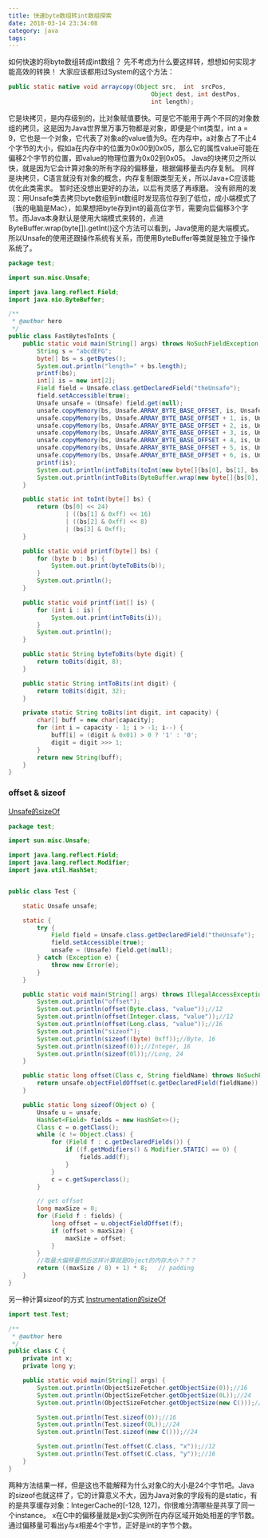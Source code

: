 ```yaml
---
title: 快速byte数组转int数组探索
date: 2018-03-14 23:34:08
category: java
tags:
---
```

如何快速的将byte数组转成int数组？
先不考虑为什么要这样转，想想如何实现才能高效的转换！
大家应该都用过System的这个方法：
```java
public static native void arraycopy(Object src,  int  srcPos,
                                        Object dest, int destPos,
                                        int length);
```
它是块拷贝，是内存级别的，比对象赋值要快。可是它不能用于两个不同的对象数组的拷贝。这是因为Java世界里万事万物都是对象，即便是个int类型，int a = 9，它也是一个对象，它代表了对象a的value值为9。在内存中，a对象占了不止4个字节的大小，假如a在内存中的位置为0x00到0x05，那么它的属性value可能在偏移2个字节的位置，即value的物理位置为0x02到0x05。
Java的块拷贝之所以快，就是因为它会计算对象的所有字段的偏移量，根据偏移量去内存复制。
同样是块拷贝，C语言就没有对象的概念，内存复制跟类型无关，所以Java+C应该能优化此类需求。
暂时还没想出更好的办法，以后有灵感了再琢磨。
没有卵用的发现：用Unsafe类去拷贝byte数组到int数组时发现高位存到了低位，成小端模式了（我的电脑是Mac），如果想把byte存到int的最高位字节，需要向后偏移3个字节。而Java本身默认是使用大端模式来转的，点进ByteBuffer.wrap(byte[]).getInt()这个方法可以看到，Java使用的是大端模式。所以Unsafe的使用还跟操作系统有关系，而使用ByteBuffer等类就是独立于操作系统了。
```java
package test;

import sun.misc.Unsafe;

import java.lang.reflect.Field;
import java.nio.ByteBuffer;

/**
 * @author hero
 */
public class FastBytesToInts {
    public static void main(String[] args) throws NoSuchFieldException, IllegalAccessException {
        String s = "abcdEFG";
        byte[] bs = s.getBytes();
        System.out.println("length=" + bs.length);
        printf(bs);
        int[] is = new int[2];
        Field field = Unsafe.class.getDeclaredField("theUnsafe");
        field.setAccessible(true);
        Unsafe unsafe = (Unsafe) field.get(null);
        unsafe.copyMemory(bs, Unsafe.ARRAY_BYTE_BASE_OFFSET, is, Unsafe.ARRAY_INT_BASE_OFFSET + 3, 1);
        unsafe.copyMemory(bs, Unsafe.ARRAY_BYTE_BASE_OFFSET + 1, is, Unsafe.ARRAY_INT_BASE_OFFSET + 2, 1);
        unsafe.copyMemory(bs, Unsafe.ARRAY_BYTE_BASE_OFFSET + 2, is, Unsafe.ARRAY_INT_BASE_OFFSET + 1, 1);
        unsafe.copyMemory(bs, Unsafe.ARRAY_BYTE_BASE_OFFSET + 3, is, Unsafe.ARRAY_INT_BASE_OFFSET, 1);
        unsafe.copyMemory(bs, Unsafe.ARRAY_BYTE_BASE_OFFSET + 4, is, Unsafe.ARRAY_INT_BASE_OFFSET + 4 + 3, 1);
        unsafe.copyMemory(bs, Unsafe.ARRAY_BYTE_BASE_OFFSET + 5, is, Unsafe.ARRAY_INT_BASE_OFFSET + 4 + 2, 1);
        unsafe.copyMemory(bs, Unsafe.ARRAY_BYTE_BASE_OFFSET + 6, is, Unsafe.ARRAY_INT_BASE_OFFSET + 4 + 1, 1);
        printf(is);
        System.out.println(intToBits(toInt(new byte[]{bs[0], bs[1], bs[2], bs[3]})));
        System.out.println(intToBits(ByteBuffer.wrap(new byte[]{bs[0], bs[1], bs[2], bs[3]}).getInt()));
    }

    public static int toInt(byte[] bs) {
        return (bs[0] << 24)
                | ((bs[1] & 0xff) << 16)
                | ((bs[2] & 0xff) << 8)
                | (bs[3] & 0xff);
    }

    public static void printf(byte[] bs) {
        for (byte b : bs) {
            System.out.print(byteToBits(b));
        }
        System.out.println();
    }

    public static void printf(int[] is) {
        for (int i : is) {
            System.out.print(intToBits(i));
        }
        System.out.println();
    }

    public static String byteToBits(byte digit) {
        return toBits(digit, 8);
    }

    public static String intToBits(int digit) {
        return toBits(digit, 32);
    }

    private static String toBits(int digit, int capacity) {
        char[] buff = new char[capacity];
        for (int i = capacity - 1; i > -1; i--) {
            buff[i] = (digit & 0x01) > 0 ? '1' : '0';
            digit = digit >>> 1;
        }
        return new String(buff);
    }
}
```
### offset & sizeof
[Unsafe的sizeOf](http://mishadoff.com/blog/java-magic-part-4-sun-dot-misc-dot-unsafe/)
```java
package test;

import sun.misc.Unsafe;

import java.lang.reflect.Field;
import java.lang.reflect.Modifier;
import java.util.HashSet;


public class Test {

    static Unsafe unsafe;

    static {
        try {
            Field field = Unsafe.class.getDeclaredField("theUnsafe");
            field.setAccessible(true);
            unsafe = (Unsafe) field.get(null);
        } catch (Exception e) {
            throw new Error(e);
        }
    }

    public static void main(String[] args) throws IllegalAccessException, NoSuchFieldException {
        System.out.println("offset");
        System.out.println(offset(Byte.class, "value"));//12
        System.out.println(offset(Integer.class, "value"));//12
        System.out.println(offset(Long.class, "value"));//16
        System.out.println("sizeof");
        System.out.println(sizeof((byte) 0xff));//Byte, 16
        System.out.println(sizeof(0));//Integer, 16
        System.out.println(sizeof(0l));//Long, 24
    }

    public static long offset(Class c, String fieldName) throws NoSuchFieldException {
        return unsafe.objectFieldOffset(c.getDeclaredField(fieldName));
    }

    public static long sizeof(Object o) {
        Unsafe u = unsafe;
        HashSet<Field> fields = new HashSet<>();
        Class c = o.getClass();
        while (c != Object.class) {
            for (Field f : c.getDeclaredFields()) {
                if ((f.getModifiers() & Modifier.STATIC) == 0) {
                    fields.add(f);
                }
            }
            c = c.getSuperclass();
        }

        // get offset
        long maxSize = 0;
        for (Field f : fields) {
            long offset = u.objectFieldOffset(f);
            if (offset > maxSize) {
                maxSize = offset;
            }
        }
        //取最大偏移量然后这样计算就是Object的内存大小？？？
        return ((maxSize / 8) + 1) * 8;   // padding
    }
}
```
另一种计算sizeof的方式
[Instrumentation的sizeOf](https://stackoverflow.com/questions/52353/in-java-what-is-the-best-way-to-determine-the-size-of-an-object)

```java
import test.Test;

/**
 * @author hero
 */
public class C {
    private int x;
    private long y;

    public static void main(String[] args) {
        System.out.println(ObjectSizeFetcher.getObjectSize(0));//16
        System.out.println(ObjectSizeFetcher.getObjectSize(0L));//24
        System.out.println(ObjectSizeFetcher.getObjectSize(new C()));//24

        System.out.println(Test.sizeof(0));//16
        System.out.println(Test.sizeof(0L));//24
        System.out.println(Test.sizeof(new C()));//24

        System.out.println(Test.offset(C.class, "x"));//12
        System.out.println(Test.offset(C.class, "y"));//16
    }
}

```
两种方法结果一样，但是这也不能解释为什么对象C的大小是24个字节吧。Java的sizeof也就这样了，它的计算意义不大，因为Java对象的字段有的是static，有的是共享缓存对象：IntegerCache的[-128, 127]，你很难分清哪些是共享了同一个instance。
x在C中的偏移量就是x到C实例所在内存区域开始处相差的字节数。通过偏移量可看出y与x相差4个字节，正好是int的字节个数。